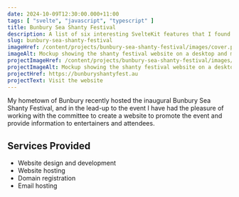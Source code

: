 ```yaml
---
date: 2024-10-09T12:30:00.000+11:00
tags: [ "svelte", "javascript", "typescript" ]
title: Bunbury Sea Shanty Festival
description: A list of six interesting SvelteKit features that I found useful whilst learning the framework.
slug: bunbury-sea-shanty-festival
imageHref: /content/projects/bunbury-sea-shanty-festival/images/cover.png
imageAlt: Mockup showing the shanty festival website on a desktop and mobile screen
projectImageHref: /content/projects/bunbury-sea-shanty-festival/images/mockup.png
projectImageAlt: Mockup showing the shanty festival website on a desktop and mobile screen
projectHref: https://bunburyshantyfest.au
projectText: Visit the website
---
```


My hometown of Bunbury recently hosted the inaugural Bunbury Sea Shanty Festival, and in the lead-up to the event I have
had the pleasure of working with the committee to create a website to promote the event and provide information to
entertainers and attendees.

<!--endintro-->

## Services Provided

- Website design and development
- Website hosting
- Domain registration 
- Email hosting
